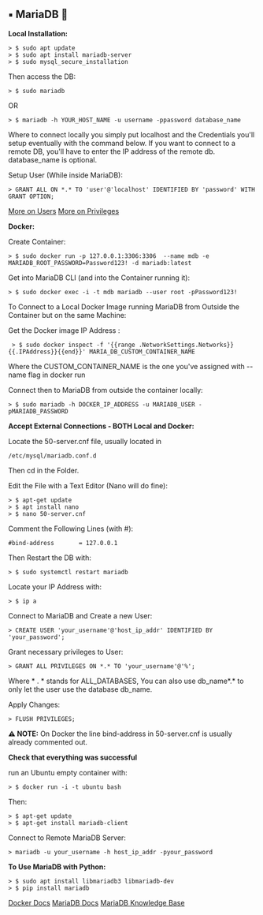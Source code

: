 ## ▪️ MariaDB 🦭

**Local Installation:**
	
	> $ sudo apt update
	> $ sudo apt install mariadb-server
	> $ sudo mysql_secure_installation

Then access the DB:

	> $ sudo mariadb
	
OR

	> $ mariadb -h YOUR_HOST_NAME -u username -ppassword database_name

Where to connect locally you simply put localhost and the Credentials you'll setup eventually with the command below.
If you want to connect to a remote DB, you'll have to enter the IP address of the remote db.
database_name is optional.

Setup User (While inside MariaDB):

	> GRANT ALL ON *.* TO 'user'@'localhost' IDENTIFIED BY 'password' WITH GRANT OPTION;

[More on Users](https://mariadb.com/kb/en/create-user/)
[More on Privileges](https://mariadb.com/kb/en/grant/)

**Docker:**

Create Container:

	> $ sudo docker run -p 127.0.0.1:3306:3306  --name mdb -e MARIADB_ROOT_PASSWORD=Password123! -d mariadb:latest

Get into MariaDB CLI (and into the Container running it):

	> $ sudo docker exec -i -t mdb mariadb --user root -pPassword123!

To Connect to a Local Docker Image running MariaDB from Outside the Container but on the same Machine:

Get the Docker image IP Address :

	 > $ sudo docker inspect -f '{{range .NetworkSettings.Networks}}{{.IPAddress}}{{end}}' MARIA_DB_CUSTOM_CONTAINER_NAME

Where the CUSTOM_CONTAINER_NAME is the one you've assigned with --name flag in docker run

Connect then to MariaDB from outside the container locally:

	> $ sudo mariadb -h DOCKER_IP_ADDRESS -u MARIADB_USER -pMARIADB_PASSWORD

**Accept External Connections - BOTH Local and Docker:**

Locate the 50-server.cnf file, usually located in 
	
	/etc/mysql/mariadb.conf.d 

Then cd in the Folder.

Edit the File with a Text Editor (Nano will do fine):

	> $ apt-get update
	> $ apt install nano
	> $ nano 50-server.cnf

Comment the Following Lines (with #):

	#bind-address 		= 127.0.0.1 

Then Restart the DB with:

	> $ sudo systemctl restart mariadb

Locate your IP Address with:

	> $ ip a

Connect to MariaDB and Create a new User:

	> CREATE USER 'your_username'@'host_ip_addr' IDENTIFIED BY 'your_password';

Grant necessary privileges to User:

	> GRANT ALL PRIVILEGES ON *.* TO 'your_username'@'%';

Where * . * stands for ALL_DATABASES, You can also use db_name*.* to only let the user use the database db_name.

Apply Changes:

	> FLUSH PRIVILEGES;

**⚠️  NOTE:** On Docker the line bind-address in 50-server.cnf is usually already commented out.
	
**Check that everything was successful**

run an Ubuntu empty container with:

	> $ docker run -i -t ubuntu bash
	
Then:

	> $ apt-get update
	> $ apt-get install mariadb-client

Connect to Remote MariaDB Server:

	> mariadb -u your_username -h host_ip_addr -pyour_password

**To Use MariaDB with Python:**

	> $ sudo apt install libmariadb3 libmariadb-dev
	> $ pip install mariadb

[Docker Docs](https://docs.docker.com/)
[MariaDB Docs](https://mariadb.com/kb/en/documentation/)
[MariaDB Knowledge Base](https://mariadb.com/kb/en/)
